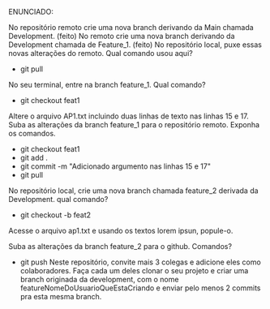 ENUNCIADO:

No repositório remoto crie uma nova branch derivando da Main chamada Development.
(feito)
No remoto crie uma nova branch derivando da Development chamada de Feature_1.
(feito)
No repositório local, puxe essas novas alterações do remoto. Qual comando usou aqui?
- git pull

No seu terminal, entre na branch feature_1. Qual comando?
- git checkout feat1

Altere o arquivo AP1.txt incluindo duas linhas de texto nas linhas 15 e 17.
Suba as alterações da branch feature_1 para o repositório remoto. Exponha os comandos.
- git checkout feat1
- git add .
- git commit -m "Adicionado argumento nas linhas 15 e 17"
- git pull

No repositório local, crie uma nova branch chamada feature_2 derivada da Development. qual comando?
- git checkout -b feat2

Acesse o arquivo ap1.txt e usando os textos lorem ipsun, popule-o.

Suba as alterações da branch feature_2 para o github. Comandos?
- git push
Neste repositório, convite mais 3 colegas e adicione eles como colaboradores.
Faça cada um deles clonar o seu projeto e criar uma branch originada da development, com o nome featureNomeDoUsuarioQueEstaCriando e enviar pelo menos 2 commits pra esta mesma branch.